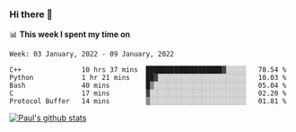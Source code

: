 ### Hi there 👋

📊 **This week I spent my time on**
<!--START_SECTION:waka-->
```text
Week: 03 January, 2022 - 09 January, 2022

C++               10 hrs 37 mins  ███████████████████▓░░░░░   78.54 % 
Python            1 hr 21 mins    ██▓░░░░░░░░░░░░░░░░░░░░░░   10.03 % 
Bash              40 mins         █▒░░░░░░░░░░░░░░░░░░░░░░░   05.04 % 
C                 17 mins         ▓░░░░░░░░░░░░░░░░░░░░░░░░   02.20 % 
Protocol Buffer   14 mins         ▒░░░░░░░░░░░░░░░░░░░░░░░░   01.81 % 
```
<!--END_SECTION:waka-->


[![Paul's github stats](https://github-readme-stats.vercel.app/api?username=mickeyouyou&theme=dracula&show_icons=true)](https://github.com/anuraghazra/github-readme-stats)
